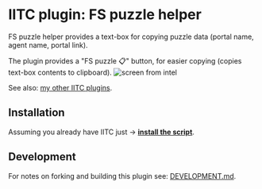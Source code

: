 # IITC plugin: FS puzzle helper

FS puzzle helper provides a text-box for copying puzzle data (portal name, agent name, portal link).

The plugin provides a "FS puzzle 📋" button, for easier copying (copies text-box contents to clipboard).
![screen from intel](https://user-images.githubusercontent.com/1045235/113471978-4e845a00-9460-11eb-98be-fe2d5187b700.png)


See also: [my other IITC plugins](https://github.com/search?q=user%3AEccenux+iitc-plugin&type=Repositories).

Installation
------------

Assuming you already have IITC just &rarr; **[install the script](https://github.com/Eccenux/iitc-plugin-fs-puzzle-helper/raw/master/my-plugin/dist/script.user.js)**.

Development
------------

For notes on forking and building this plugin see:
[DEVELOPMENT.md](DEVELOPMENT.md).

